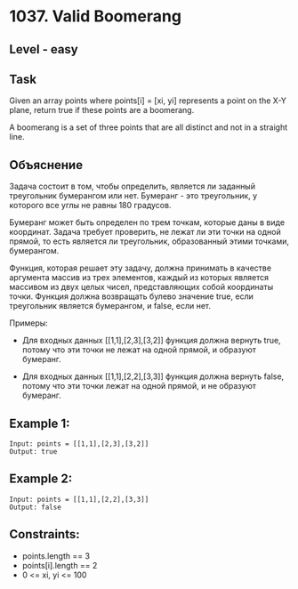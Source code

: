# 1037. Valid Boomerang


## Level - easy


## Task
Given an array points where points[i] = [xi, yi] represents a point on the X-Y plane, 
return true if these points are a boomerang.

A boomerang is a set of three points that are all distinct and not in a straight line.

## Объяснение
Задача состоит в том, чтобы определить, является ли заданный треугольник бумерангом или нет. 
Бумеранг - это треугольник, у которого все углы не равны 180 градусов.

Бумеранг может быть определен по трем точкам, которые даны в виде координат. 
Задача требует проверить, не лежат ли эти точки на одной прямой, то есть является ли треугольник, 
образованный этими точками, бумерангом.

Функция, которая решает эту задачу, должна принимать в качестве аргумента массив из трех элементов, 
каждый из которых является массивом из двух целых чисел, представляющих собой координаты точки. 
Функция должна возвращать булево значение true, если треугольник является бумерангом, и false, если нет.

Примеры:
- Для входных данных [[1,1],[2,3],[3,2]] функция должна вернуть true, потому что эти точки не лежат на одной прямой, 
и образуют бумеранг.

- Для входных данных [[1,1],[2,2],[3,3]] функция должна вернуть false, потому что эти точки лежат на одной прямой, 
и не образуют бумеранг.

## Example 1:
````
Input: points = [[1,1],[2,3],[3,2]]
Output: true
````


## Example 2:
````
Input: points = [[1,1],[2,2],[3,3]]
Output: false
````


## Constraints:
- points.length == 3
- points[i].length == 2
- 0 <= xi, yi <= 100